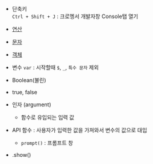 - 단축키  
`Ctrl + Shift + J` : 크로멩서 개발자창 Console탭 열기  

- [연산](https://opentutorials.org/course/50/39)  
- [문자](https://opentutorials.org/course/50/37)  

- [객체](https://opentutorials.org/course/743/6491)  

- 변수 `var` : 시작할때 `$`, `_`, `특수 문자` 제외  

-  Boolean(불린)  
  - true, false  
- 인자 (argument)  
  - 함수로 유입되는 입력 값  

- API 함수 : 사용자가 입력한 값을 가져와서 변수의 값으로 대입  
  - `prompt()` : 프롬프트 창  



* .show()
